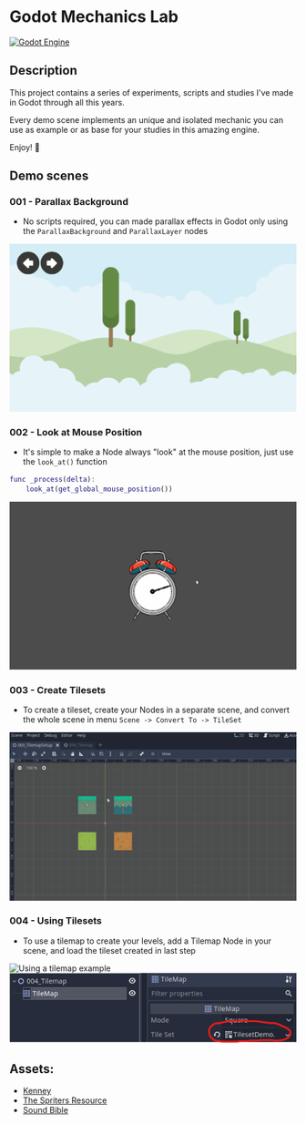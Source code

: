 # Godot Mechanics Lab

[![Godot Engine](https://img.shields.io/badge/GODOT-%23FFFFFF.svg?style=flat&logo=godot-engine)](https://godotengine.org/)

## Description

This project contains a series of experiments, scripts and studies I've made in Godot through all this years.

Every demo scene implements an unique and isolated mechanic you can use as example or as base for your studies in this amazing engine.

Enjoy! 👾

## Demo scenes

### 001 - Parallax Background

- No scripts required, you can made parallax effects in Godot only using the `ParallaxBackground` and `ParallaxLayer` nodes

![Parallax background example](Images/ParallaxBackground.gif)

### 002 - Look at Mouse Position

- It's simple to make a Node always "look" at the mouse position, just use the `look_at()` function

```gd
func _process(delta):
	look_at(get_global_mouse_position())
```

![Look at mouse example](Images/LookAtMouse.gif)

### 003 - Create Tilesets

- To create a tileset, create your Nodes in a separate scene, and convert the whole scene in menu `Scene -> Convert To -> TileSet`

![Create tilemap example](Images/CreateTileset.gif)

### 004 - Using Tilesets

- To use a tilemap to create your levels, add a Tilemap Node in your scene, and load the tileset created in last step

![Using a tilemap example](Images/UsingTileset.gif)
![Load your tileset](Images/LoadTileset.png)

## Assets:

- [Kenney](https://www.kenney.nl/assets/simplified-platformer-pack)
- [The Spriters Resource](https://www.spriters-resource.com/)
- [Sound Bible](http://soundbible.com/)
